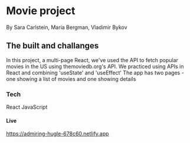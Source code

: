 # Movie project
By Sara Carlstein, Maria Bergman, Vladimir Bykov

## The built and challanges
In this project, a multi-page React, we've used the API to fetch popular movies in the US using themoviedb.org's API.
We practiced using APIs in React and combining 'useState' and 'useEffect' The app has two pages - one showing a list of movies and one showing details

### Tech

React
JavaScript

#### Live
https://admiring-hugle-678c60.netlify.app

